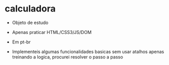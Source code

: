 # calculadora 
- Objeto de estudo 
- Apenas praticar HTML/CSS3/JS/DOM 
- Em pt-br 

- Implementeis algumas funcionalidades basicas sem usar atalhos apenas treinando a logica, procurei resolver o passo a passo
